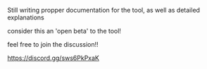 Still writing propper documentation for the tool, as well as detailed explanations

consider this an 'open beta' to the tool! 

feel free to join the discussion!!

https://discord.gg/sws6PkPxaK
